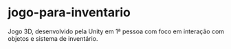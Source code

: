 # jogo-para-inventario
Jogo 3D, desenvolvido pela Unity em 1ª pessoa com foco em interação com objetos e sistema de inventário.
